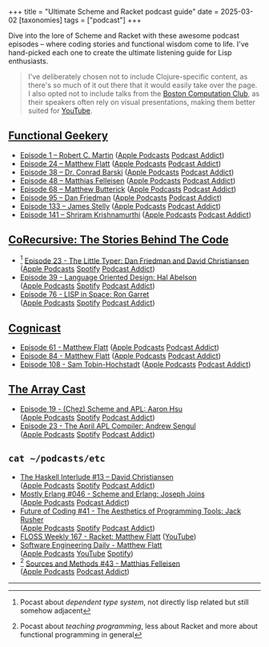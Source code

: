 +++
title = "Ultimate Scheme and Racket podcast guide"
date = 2025-03-02
[taxonomies]
tags = ["podcast"]
+++

Dive into the lore of Scheme and Racket with these awesome podcast episodes – where coding stories and functional wisdom come to life.
I've hand-picked each one to create the ultimate listening guide for Lisp enthusiasts.

<!-- more -->

> I've deliberately chosen not to include Clojure-specific content, as there's so much of it out there that it would easily take over the page. I also opted not to include talks from the [Boston Computation Club](https://bstn.cc/), as their speakers often rely on visual presentations, making them better suited for [YouTube](https://www.youtube.com/channel/UCdQKL8IGTVagOPWE_cjj0TA).

## [Functional Geekery](https://www.functionalgeekery.com/)
* [Episode 1 – Robert C. Martin](https://www.functionalgeekery.com/episode-1-robert-c-martin/)
([Apple Podcasts](https://podcasts.apple.com/us/podcast/robert-c-martin/id790455326?i=1000374724024)
[Podcast Addict](https://podcastaddict.com/functional-geekery/episode/10244633))
* [Episode 24 – Matthew Flatt](https://www.functionalgeekery.com/episode-24-matthew-flatt/)
([Apple Podcasts](https://podcasts.apple.com/gb/podcast/matthew-flatt/id790455326?i=1000374723919)
[Podcast Addict](https://podcastaddict.com/functional-geekery/episode/10673564))
* [Episode 38 – Dr. Conrad Barski](https://www.functionalgeekery.com/episode-38-dr-conrad-barski/)
([Apple Podcasts](https://podcasts.apple.com/gb/podcast/dr-conrad-barski/id790455326?i=1000374724048)
[Podcast Addict](https://podcastaddict.com/functional-geekery/episode/10209279))
* [Episode 48 – Matthias Felleisen](https://www.functionalgeekery.com/episode-48-matthias-felleisen/)
([Apple Podcasts](https://podcasts.apple.com/gb/podcast/matthias-felleisen/id790455326?i=1000374724062)
[Podcast Addict](https://podcastaddict.com/functional-geekery/episode/13685120))
* [Episode 68 – Matthew Butterick](https://www.functionalgeekery.com/episode-68-matthew-butterick/)
([Apple Podcasts](https://podcasts.apple.com/gb/podcast/matthew-butterick/id790455326?i=1000376179194)
[Podcast Addict](https://podcastaddict.com/functional-geekery/episode/22273425))
* [Episode 95 – Dan Friedman](https://www.functionalgeekery.com/episode-95-dan-friedman/)
([Apple Podcasts](https://podcasts.apple.com/gb/podcast/dan-friedman/id790455326?i=1000385482606)
[Podcast Addict](https://podcastaddict.com/functional-geekery/episode/35265548))
* [Episode 133 – James Stelly](https://www.functionalgeekery.com/episode-133-james-stelly/)
([Apple Podcasts](https://podcasts.apple.com/gb/podcast/episode-133-james-stelly/id790455326?i=1000515106415)
[Podcast Addict](https://podcastaddict.com/functional-geekery/episode/121105279))
* [Episode 141 – Shriram Krishnamurthi](https://www.functionalgeekery.com/episode-141-shriram-krishnamurthi/)
([Apple Podcasts](https://podcasts.apple.com/gb/podcast/episode-141-shriram-krishnamurthi/id790455326?i=1000570453523)
[Podcast Addict](https://podcastaddict.com/functional-geekery/episode/142651509))

## [CoRecursive: The Stories Behind The Code](https://corecursive.com/)
* [^little typer] [Episode 23 - The Little Typer: Dan Friedman and David Christiansen](https://corecursive.com/023-little-typer-and-pie-language/)\
([Apple Podcasts](https://podcasts.apple.com/us/podcast/tech-talk-the-little-typer-with-daniel-friedman/id1330329512?i=1000424940662)
[Spotify](https://open.spotify.com/episode/38IDwS7UrevDiRQVb0rOTF?si=FdgDkmpGSoKmHAaq1StNJA)
[Podcast Addict](https://podcastaddict.com/episode/https%3A%2F%2Ftraffic.libsyn.com%2Fsecure%2Fcorecursive%2FLittle_Typer_And_Pie_Language.mp3%3Fdest-id%3D628353&podcastId=3527311))
* [Episode 39 - Language Oriented Design: Hal Abelson](https://corecursive.com/039-hal-abelson-sicp/)\
([Apple Podcasts](https://podcasts.apple.com/us/podcast/tech-talk-structure-and-interpretation-of/id1330329512?i=1000451891726)
[Spotify](https://open.spotify.com/episode/4iqjRac9SVpgZiCbwn8sjw?si=oPgQ7pw5QNKKuN214zqKGQ)
[Podcast Addict](https://podcastaddict.com/episode/https%3A%2F%2Ftraffic.libsyn.com%2Fsecure%2Fcorecursive%2F039_-_SICP.mp3%3Fdest-id%3D628353&podcastId=3527311))
* [Episode 76 - LISP in Space: Ron Garret](https://corecursive.com/lisp-in-space-with-ron-garret/)\
([Apple Podcasts](https://podcasts.apple.com/us/podcast/story-lisp-in-space/id1330329512?i=1000559317662)
[Spotify](https://open.spotify.com/episode/3MJC00t9gZigUg8PXdOn7e?si=aOnljAKnQAe4SCHXdbHu-Q)
[Podcast Addict](https://podcastaddict.com/corecursive-coding-stories/episode/188942785))

## [Cognicast](https://www.cognitect.com/cognicast/index.html)
* [Episode 61 - Matthew Flatt](https://www.cognitect.com/cognicast/061-matthew-flatt)
([Apple Podcasts](https://podcasts.apple.com/gb/podcast/matthew-flatt-cognicast-episode-061/id498067022?i=1000487422000)
[Podcast Addict](https://podcastaddict.com/cognicast/episode/1003494))
* [Episode 84 - Matthew Flatt](https://www.cognitect.com/cognicast/084)
([Apple Podcasts](https://podcasts.apple.com/gb/podcast/matthew-flatt-cognicast-episode-084/id498067022?i=1000487422068)
[Podcast Addict](https://podcastaddict.com/cognicast/episode/6165507))
* [Episode 108 - Sam Tobin-Hochstadt](https://www.cognitect.com/cognicast/108)
([Apple Podcasts](https://podcasts.apple.com/us/podcast/sam-tobin-hochstadt-cognicast-episode-108/id498067022?i=1000487421949)
[Podcast Addict](https://podcastaddict.com/cognicast/episode/20378999))

## [The Array Cast](https://www.arraycast.com/)
* [Episode 19 - (Chez) Scheme and APL: Aaron Hsu](https://www.arraycast.com/episodes/episode19-aaron-hsu)\
([Apple Podcasts](https://podcasts.apple.com/us/podcast/aaron-hsu/id1568833451?i=1000548652691)
[Spotify](https://open.spotify.com/episode/56h3nMOE3TmpeNATLPFukV?si=CzwhtwjXS6m8CYWcs1SzIw)
[Podcast Addict](https://podcastaddict.com/episode/https%3A%2F%2Fstatic1.squarespace.com%2Fstatic%2F607a5a4ecbc7ae6b49698947%2Ft%2F61eb2d1ece5053684c110ca3%2F1644013848032%2FArrayCast%2BEpisode%2B19%2Bfinal.mp3&podcastId=3339972))
* [Episode 23 - The April APL Compiler: Andrew Sengul](https://www.arraycast.com/episodes/episode23-andrew-sengul)\
([Apple Podcasts](https://podcasts.apple.com/us/podcast/andrew-sengul/id1568833451?i=1000554541651)
[Spotify](https://open.spotify.com/episode/5LoGLyGjvvFw71EUzk29BB?si=e2wciY2bRYSaT0UNNdysIA)
[Podcast Addict](https://podcastaddict.com/episode/https%3A%2F%2Fstatic1.squarespace.com%2Fstatic%2F607a5a4ecbc7ae6b49698947%2Ft%2F62354c53e34fa57a0ea717e4%2F1647660257986%2FArrayCast%2BEpisode%2B23%2Bfinal.mp3&podcastId=3339972))

## `cat ~/podcasts/etc`
* [The Haskell Interlude #13 – David Christiansen](https://haskell.foundation/podcast/13/)\
([Apple Podcasts](https://podcasts.apple.com/us/podcast/13-david-christiansen/id1581807590?i=1000565750598)
[Spotify](https://open.spotify.com/episode/2RJ0aBcOjsj2mvNITAChSM?si=xnTtVhJqQgurdou6caslDA)
[Podcast Addict](https://podcastaddict.com/episode/https%3A%2F%2Fwww.buzzsprout.com%2F1817535%2Fepisodes%2F10738139-13-david-christiansen.mp3&podcastId=3542531))
* [Mostly Erlang #046 - Scheme and Erlang: Joseph Joins](https://mostlyerlang.com/2014/10/31/046-scheme-and-erlang/)\
([Apple Podcasts](https://podcasts.apple.com/gb/podcast/046-scheme-and-erlang/id638766008?i=1000321390318)
[Podcast Addict](https://podcastaddict.com/podcast-mostly-erlang/episode/180197))
* [Future of Coding #41 - The Aesthetics of Programming Tools: Jack Rusher](https://futureofcoding.org/episodes/041.html)\
([Apple Podcasts](https://podcasts.apple.com/us/podcast/the-aesthetics-of-programming-tools-jack-rusher/id1265527976?i=1000445384511)
[Spotify](https://open.spotify.com/episode/4rt2zhXl6ER9i9jVzirDBY?si=8e84f946e046461d)
[Podcast Addict](https://podcastaddict.com/future-of-coding/episode/76926763))
* [FLOSS Weekly 167 - Racket: Matthew Flatt](https://twit.tv/shows/floss-weekly/episodes/167?autostart=false)
([YouTube](https://youtu.be/vJGV7HaTdbg))
* [Software Engineering Daily - Matthew Flatt](https://softwareengineeringdaily.com/2015/11/04/racket-with-matthew-flatt/)\
([Apple Podcasts](https://podcasts.apple.com/gb/podcast/racket-with-matthew-flatt/id1231021918?i=1000384834962)
[YouTube](https://youtu.be/x5O9ovMQtCo)
[Spotify](https://open.spotify.com/episode/4kKIrI5gZyd8DSroV5xuFZ?si=PrJ6dj81RBKZ-wVLpql8oQ))
* [^teaching] [Sources and Methods #43 - Matthias Felleisen](https://www.sourcesandmethods.com/podcast/2019/5/28/sources-and-methods-43-teaching-programming-with-matthias-felleisen)\
([Apple Podcasts](https://podcasts.apple.com/eg/podcast/teaching-programming-with-matthias-felleisen/id916507593?i=1000439904900)
[Podcast Addict](https://podcastaddict.com/episode/https%3A%2F%2Fwww.buzzsprout.com%2F29188%2Fepisodes%2F1194005-teaching-programming-with-matthias-felleisen.mp3&podcastId=2164812))

---

[^little typer]: Pocast about _dependent type system_, not directly lisp related but still somehow adjacent
[^teaching]: Pocast about _teaching programming_, less about Racket and more about functional programming in general
